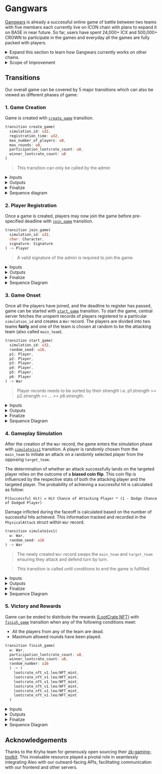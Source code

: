 # Gangwars

[Gangwars](https://war.gangstaverse.co/) is already a successful online game of battle between two teams with five members each currently live on ICON chain with plans to expand it on BASE in near future. So far, users have spent 24,000+ ICX and 500,000+ CROWN to participate in the games and everyday all the games are fully packed with players.

<details>

<summary> Expand this section to learn how Gangwars currently works on other chains. </summary>

## High Level Overview of Gangwars as on other public mainstream chains

The current version of the game as running on the ICON can be briefly summarized with the following points:

### Game Setup and Registration

First, the game administrator initiates the game on the ICON blockchain and announces the starting time of the battle along with the registration deadline. To participate, players must register with a player character Non-Fungible Token (NFT) on the blockchain. Each NFT encapsulates attributes that determine the player's strength, weapons, hit chance, damage chance, and more. Learn more about these attributes [here](https://gangstaverse.medium.com/gangwars-introducing-primary-and-secondary-stats-e236050f33dc).

> Note: This happens fully on chain.

### Team Formation and Balancing:

Once the registration deadline is reached, a centralized server retrieves the NFTs of the registered players and divides them into two teams, aiming to balance the teams' overall strength. This ensures a fair and competitive gameplay experience.

> Note: This happens off-chain.

### Simulation

#### Battle Modes

The battles are initiated within the centralized server. Various battle modes are available, and one of these modes is randomly selected for each round. These modes include "One vs One," where one player is chosen from each team, and "Two vs One," involving two players from the first team against one player from the second team. The game offers over 20 such battle modes, each offering unique combinations of players and weapons. The full list of available modes can be viewed on the Gangwars platform.

#### Attack Mechanism and Damage Calculation

During battles, attacks are executed based on the chosen mode. To decide if a attack landed on the targeted player, a biased coin is flipped. The probability for landing a attack as well as the damage is based on the stats of both the attacking player and the targeted player.
`P(Successful Hit) = Hit Chance of Attacking Player * (1 - Dodge Chance of Dodged Player)`

#### Medic Kits and Recovery:

Players have the option to employ medic kits to restore their health during battles. This adds an element of strategy as players must decide when to use these resources to maximize their chances of survival.

#### Progression and Rounds:

The game progresses through multiple rounds of battles or face-offs between the two teams. Teams alternate between roles as attackers and targets, creating a dynamic and engaging gameplay loop. The game's frontend displays these events with symbolic representations and narrations that enhance the overall immersive experience.

Learn more about simulation and core mechanics [here](https://gangstaverse.medium.com/gangwars-core-mechanics-4d40dfa9ad17)

> Note: This happens off-chain.

### Victory Conditions and Rewards:

The game concludes when all players from one of the teams have been defeated. The winning team is declared, and this information is updated on the blockchain. The event logs are pushed to Arweave. Players from the victorious team are rewarded with on-chain assets, adding an incentive for strategic gameplay and teamwork. These assets can be used to further enhance NFT's stats.

</details>

<details>
<summary>Scope of Improvement</summary>

### Scope of Improvement

The game on ICON is well appreciated by the community, yet we see some scope of improvement:

- Everything is fine upto the user registration phase. But when it comes to team division we try to balance team such that total strength of each team is comparable. This task is handled by a central server and is not verified. The impact of creating a biased team could lead to predictable win to the team favored by the server.
- Another important part which could be done any better is using **verifiable randomness** i.e. proving spectators that we are making moves based on randomness for choosing the mode of battle and the players in each round.

In short, we need a way to validate our offchain actions which could have significant impact on end outcomes.

# Gangwars on Aleo

With Aleo we are trying to implement a verifiable version of Gangwars. Before we begin with actual flow of how our game is made verifiable by using Aleo it is recommended to get familiarized with Aleo Blockchain, Zero Knowledge Proof and Zero Knowledge Succicnt Non-Interactive Arguments of Knowledge \(zk-snarks\).

## Randomness

Critical part of game engine is the use of randomness. Randomness is used in each round to :

- select a attacking (main) player and targeted player
- determine if the targeted player dodged the attack
- determine if the attack actually landed
- determine if the landed attack was critical

In our game,

- In each transition where we make moves randomly we need to use the random number available on Aleo chain.
- For the first time random number is seeded by `start_game` transition.
- After that while making every transition call the random number should be supplied along with other necessary parameters.
- The transition will make use of random number to decide any actions which requires verifiable randomness. Please refer to game_loop transition for better insight.
- When all the necessary computations of attacks are done we regenerate a random number by xoring the current Aleo's random number given by `ChaCha::rand_u16()` with the previous one and update it on chain.
- This loop continues until game end.

Generic Flow diagram of this process is as shown in the image below:

![Sequence Diagram of Game Creation ](https://github.com/purusang/gangwar-aleo/blob/main/img/RandomNumber.pngW#gh-light-mode-only)
![Sequence Diagram of Game Creation ](https://github.com/purusang/gangwar-aleo/blob/main/img/dRandomNumber.png#gh-dark-mode-only)
[View image in Draw.io](https://drive.google.com/file/d/1UNgYdlVOPSd29BLWDDHIMWjPppl4Bt9r/view?usp=sharing)

> Note: we are supplying random number, which is stored in previous transition call, in each transition call. It is mainly because we have used `ChaCha::rand_u16()` in finalize block which gives us current random number from Aleo chain which changes depending upon transactions and block formation. For proving our random move we cannot rely on live onchain random value which changes frequently. Instead we use the one that we have saved in a transition call and generate proof of using it and update it with **current random number xored with previous one** for next transition call. And so on.

> #### How do we prove random moves in Gangwars on Aleo?

### Major differences in implemention of Gangwars on Aleo as compared to Aleo on other mainstream public chains

- The most important difference is the random moves being verifiable. Players no more need to trust our central server for an honest gameplay.
- For this specfic phase of submission
  - Gangwars with 3 players in each team with the plan of expanding it to 5 vs 5.
  - Also there will only be one mode \(1 vs 1 mode\) of attack instead of 20+ modes.

</details>

## Transitions

Our overall game can be covered by 5 major transitions which can also be viewed as different phases of game:

### 1. Game Creation

Game is created with [`create_game`](/contracts/gangwar/src/main.leo#L135-L159) transition.

```rust
transition create_game(
  simulation_id: u32,
  registration_time: u32,
  max_number_of_players: u8,
  max_rounds: u8,
  participation_lootcrate_count: u8,
  winner_lootcrate_count: u8
)
```

> This transition can only be called by the admin

<details>
<summary> Inputs </summary>

#### Inputs

- **simulation_id**: A unique identifier for a particular game. No two game can have the same id.
- **registration_time**: Duration (in blocks) to which players can join the game. It is added with `block.height` to get `deadline_to_register`.
- **max_number_of_players**: Max number of players that can join the particular war. For our case it is always 6.
- **max_rounds** (Max allowed faceoffs) Max times the simulation will be run for this game.
- participation_lootcrate_count: `Lootcrate NFT` to be received upon participation
- **winner_lootcrate_count**: Additional `Lootcrate NFT` to be recieved upon win.
</details>

<details>
<summary> Outputs </summary>

#### Ouputs

The transition does not have any outputs.

</details>

<details>
<summary> Finalize </summary>

#### Finalize

```rust
finalize create_game(
  simulation_id: u32,
  registration_time: u32,
  max_number_of_players: u8,
  max_rounds: u8,
  participation_lootcrate_count: u8,
  winner_lootcrate_count: u8
)
```

The input parameters to the finalize statement is stored on chain in a mapping with `simulation_id` as key into the `GangwarSettings` struct as value.

```rust
struct GangwarSettings {
  created_at: u32,
  deadline_to_register: u32,
  max_number_of_players: u8,
  max_rounds: u8,
  participation_lootcrate_count: u8,
  winner_lootcrate_count: u8,
  registered_players: u8,
  random_number: u16
}
```

- **created_at**: `block.height`
- **deadline_to_register**: `block.height` + `registration_time`
- **max_number_of_players**: Max number of players that can join the particular war. For our case it is always 6.
- **max_rounds** (Max allowed faceoffs) Max times the simulation will be run for this game.
- **participation_lootcrate_count**: `Lootcrate NFT` to be received upon participation.
- **winner_lootcrate_count**: Additional `Lootcrate NFT` to be recieved upon win.
- **registered_players**: Number of players who have joined this gangwar. Initially set to 0.
- **random_number**: `ChaCha::rand_u16()`

</details>

<details>
<summary> Sequence diagram </summary>

#### Sequence Diagram

![Sequence Diagram of Game Creation](https://drive.google.com/uc?id=1BMkJJbViWwZK1ZWlO5PBGTvb7M-n0zjM)

[View image in Draw.io](https://drive.google.com/file/d/1UNgYdlVOPSd29BLWDDHIMWjPppl4Bt9r/view?usp=sharing)

</details>

### 2. Player Registration

Once a game is created, players may now join the game before pre-specified deadline with [`join_game`](/contracts/gangwar/src/main.leo#L217-L254) transition.

```rust
transition join_game(
  simulation_id: u32,
  char: Character,
  signature: Signature
) -> Player
```

> A valid signature of the admin is required to join the game.

<details>
<summary> Inputs </summary>

#### Inputs

- **simulation_id**: A unique identifier for a particular game.
- **char**: A Character struct
- **signature**: Signature of admin

Character is a struct that defines the attributes of the player. Each character has `PrimaryStats`, `SecondaryStats` and a `Weapon`. These attributes are responsible for the outcome in a battle.

```rust
struct Character {
    nft_id: u16,
    player_addr: address,
    primary_stats: PrimaryStats,
    secondary_stats: SecondaryStats,
    primary_equipment: Weapon,
}
```

> To check the signature of the admin, we required something similar to `ecrecover` on Aleo. Since we couldn't find something similar, we instead implemented [Schnorr Signature Algorithm in Leo](/contracts/dsa/src/main.leo).

Players have the opportunity to choose their player character from a collection of characters available. These characters are based on actual NFTs on ICON Blockchain. To initiate this process, players make a selection request to our centralized server, which holds authorization to sign the player character. The centralized server responds by providing the `Character` along with its associated attributes and a `Signature`.

After acquiring the `Character` and `Signature`, players can join the game using **Leo Wallet**.

</details>

<details>
<summary> Outputs </summary>

#### Output

This creates a `Player` record in the ownership of the admin. The `Player` record is defined as:

```rust
record Player {
  owner: address,
  simulation_id: u32,
  char: Character
}
```

</details>

<details>
<summary> Finalize</summary>

#### Finalize

On each finalize, a new random_number is saved in the mapping as:
`gangwar_settings[simulation_id].random_number = gangwar_settings[simulation_id].random_number xor ChaCha::rand_u16()`

This ensures that the `random_number` that is used later in simulation is not influenced by the admin.

</details>

<details>
<summary> Sequence Diagram </summary>

#### Sequence Diagram

![Sequence Diagram of Game Creation ](https://drive.google.com/uc?id=1uIFQv9X5OsRSDLvBd0Ys3S-tHgH96Lnq)
[View image in Draw.io](https://drive.google.com/file/d/1UNgYdlVOPSd29BLWDDHIMWjPppl4Bt9r/view?usp=sharing)

</details>

### 3. Game Onset

Once all the players have joined, and the deadline to register has passed, game can be started with [`start_game`](/contracts/gangwar/src/main.leo#L259-L346) transition. To start the game, central server fetches the unspent records of players registered to a particular `simulation_id` and creates a `War` record. The players are divided into two teams **fairly** and one of the team is chosen at random to be the attacking team (also called `main_team`).

```rust
transition start_game(
  simulation_id: u32,
  random_seed: u16,
  p1: Player,
  p2: Player,
  p3: Player,
  p4: Player,
  p5: Player,
  p6: Player
) -> War
```

> Player records needs to be sorted by their strength i.e. p1.strength >= p2.strength >= ... >= p6.strength.

<details>
<summary> Inputs </summary>

#### Inputs

- **simulation_id**: A unique identifier for a particular game.
- **random_seed**: Random number for the `simulation_id`. This must be the same value that is stored on the mapping.
- **p1**: Player Record
- **p2**: Player Record
- **p3**: Player Record
- **p4**: Player Record
- **p5**: Player Record
- **p6**: Player Record

> Although, sort could have been implemented within Leo program, we decided to do it outside and simply verify it. It helped us save computation time.

</details>

<details>
<summary> Outputs </summary>
This creates a `War` record in the ownership of the admin. War record is used to maintain onchain state of the gangwars game with following declaration:
The `War` record is implemented as:

```rust
record War {
    owner: address,
    simulation_id: u32,
    round: u8,
    main_team: Team,
    target_team: Team,
    physical_attack: PhysicalAttack
}
```

`Team` is a simple struct that holds the players belonging together. It is implemented as:

```rust
struct Team {
  p1: Character,
  p2: Character,
  p3: Character
}
```

`PhysicalAttack` is used to represent the event that happened for a particular round. It is implemented as:

```rust
struct PhysicalAttack {
    main: u8, // Index of the main (attacking) player
    target: u8, // Index of the targeted player
    is_dodged: bool, // Whether the attack was dodged by targeted player
    is_critical: bool, // Whether the hit by main player was critical.
    total_normal_hits: u16, // Total hits
    total_critical_hits: u16, // Total critical hits. Critical hits cause 2X damage.
    damage: u16 // Actual damage to the targeted player
}
```

</details>

<details>
<summary> Finalize</summary>

#### Finalize

On each finalize, a new random_number is saved in the mapping as:
`gangwar_settings[simulation_id].random_number = gangwar_settings[simulation_id].random_number xor ChaCha::rand_u16()`

This ensures that the `random_number` that is used later in simulation is not influenced by the admin.

</details>

<details>
<summary> Sequence Diagram </summary>

#### Sequence Diagram

![Sequence Diagram of Game Creation ](https://drive.google.com/uc?id=10LDWXKCX9c7cu10sLclCMMexUkbMGXfW)
[View image in Draw.io](https://drive.google.com/file/d/1UNgYdlVOPSd29BLWDDHIMWjPppl4Bt9r/view?usp=sharing)

</details>

### 4. Gameplay Simulation

After the creation of the `War` record, the game enters the simulation phase with [`simulate1vs1`](/contracts/gangwar/src/main.leo#L349-L556) transition. A player is randomly chosen from the `main_team` to initiate an attack on a randomly selected player from the opposing `target_team`.

The determination of whether an attack successfully lands on the targeted player relies on the outcome of a **biased coin flip**. This coin flip is influenced by the respective stats of both the attacking player and the targeted player. The probability of achieving a successful hit is calculated as follow:

`P(Successful Hit) = Hit Chance of Attacking Player * (1 - Dodge Chance of Dodged Player)`

Damage inflicted during the faceoff is calculated based on the number of successful hits achieved. This information tracked and recorded in the `PhysicalAttack` struct within `War` record.

```rust
transition simulate1vs1(
  w: War,
  random_seed: u16
) -> War
```

> The newly created `War` record swaps the `main_team` and `target_team` ensuring they attack and defend turn by turn.

> This transition is called until conditions to end the game is fulfilled.

<details>
<summary> Inputs </summary>

#### Inputs

- **w**: Unspent `War` record. Only 1 unspent `War` record exist for a particular `simualtion_id`.
- **random_seed**: Random number for the `simulation_id`. This must be the same value that is stored on the mapping.

</details>

<details>
<summary> Outputs </summary>

A new `War` record is created at every gameloop.
</details>

<details>
<summary> Finalize</summary>

#### Finalize

On each finalize, we ensure that we are using the saved randomness. Then we updated the saved randomness as:
`gangwar_settings[simulation_id].random_number = gangwar_settings[simulation_id].random_number xor ChaCha::rand_u16()`

</details>

<details>
<summary> Sequence Diagram </summary>

#### Sequence Diagram

![Sequence Diagram of Game Creation ](https://drive.google.com/uc?id=1aWqFNPi_aQAzFoftXE891Xyf88JHg6RW)
[View image in Draw.io](https://drive.google.com/file/d/1UNgYdlVOPSd29BLWDDHIMWjPppl4Bt9r/view?usp=sharing)

</details>

### 5. Victory and Rewards

Game can be ended to distribute the rewards [\(LootCrate NFT\)](https://gangstaverse.medium.com/the-spoils-of-gangwars-lootcrates-7d32a4ad727d) with [`finish_game`](/contracts/gangwar/src/main.leo#L560-L590) transition when any of the following conditions meet:

- All the players from any of the team are dead.
- Maximum allowed rounds have been played.

```rust
transition finish_game(
  w: War,
  participation_lootcrate_count: u8,
  winner_lootcrate_count: u8,
  random_number: u16
  ) -> (
    lootcrate_nft_v1.leo/NFT_mint,
    lootcrate_nft_v1.leo/NFT_mint,
    lootcrate_nft_v1.leo/NFT_mint,
    lootcrate_nft_v1.leo/NFT_mint,
    lootcrate_nft_v1.leo/NFT_mint,
    lootcrate_nft_v1.leo/NFT_mint
  )
```

<details>
<summary> Inputs </summary>

#### Inputs

- **w**: Unspent `War` record.
- **participation_lootcrate_count**: Number of NFTs to be received upon participation.
- **winner_lootcrate_count**: Number of additional NFTs to be received upon upon.
- **random_seed**: This is used to break a tie.

</details>

<details>
<summary> Outputs </summary>

`NFT_mint` record is minted for all the participants and the winners based on the initial value set in the mapping. The `NFT_mint` record can be later used to claim NFTs once they are added on `lootcrate_nft_v1`. These NFTs will be used to enhance `Character's` in the next version of the game.
</details>

<details>
<summary> Finalize</summary>

#### Finalize

We ensure that the conditions to end the game has actually been met and the rewards has been distributed properly.

</details>

<details>
<summary> Sequence Diagram </summary>

#### Sequence Diagram

</details>

## Acknowledgements

Thanks to the Kryha team for generously open sourcing their [zk-gaming-toolkit](https://github.com/kryha/zk-gaming-toolkit). This invaluable resource played a pivotal role in seamlessly integrating Aleo with our outward-facing APIs, facilitating communication with our frontend and other servers.
